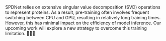 SPDNet relies on extensive singular value decomposition (SVD) operations to represent proteins. As a result, pre-training often involves frequent switching between CPU and GPU, resulting in relatively long training times. However, this has minimal impact on the efficiency of model inference. 
Our upcoming work will explore a new strategy to overcome this training limitation. 💪💪💪
